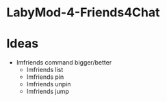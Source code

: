# LabyMod-4-Friends4Chat

# Ideas
- lmfriends command bigger/better
    - lmfriends list
    - lmfriends pin <name>
    - lmfriends unpin <name>
    - lmfriends jump <name>
